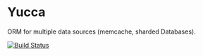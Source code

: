 Yucca
=====

ORM for multiple data sources (memcache, sharded Databases).

[![Build Status](https://travis-ci.org/rjanot/yucca.png?branch=master)](https://travis-ci.org/rjanot/yucca)
